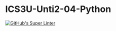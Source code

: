 # ICS3U-Unti2-04-Python

[![GitHub's Super Linter](https://github.com/Aleksandr-Ten/ICS3U-Unit2-04-Python/workflows/GitHub's%20Super%20Linter/badge.svg)](https://github.com/Aleksandr-Ten/ICS3U-Unit2-04-Python/actions)
